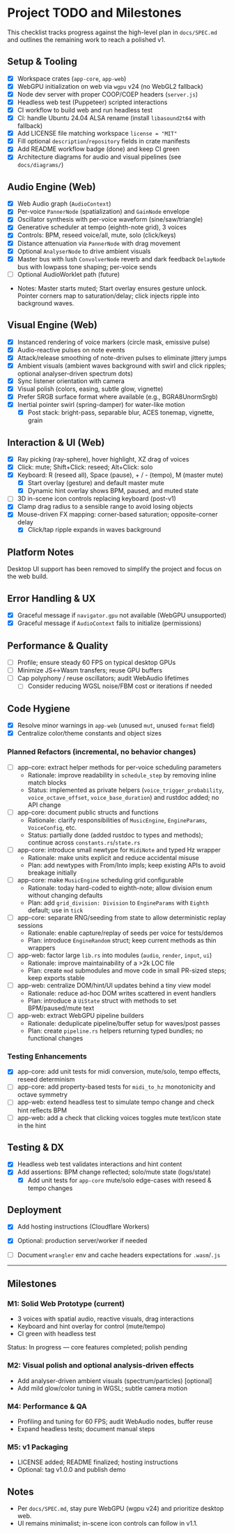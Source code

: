 # Project TODO and Milestones

This checklist tracks progress against the high-level plan in `docs/SPEC.md` and outlines the remaining work to reach a polished v1.

## Setup & Tooling

- [x] Workspace crates (`app-core`, `app-web`)
- [x] WebGPU initialization on web via `wgpu` v24 (no WebGL2 fallback)
- [x] Node dev server with proper COOP/COEP headers (`server.js`)
- [x] Headless web test (Puppeteer) scripted interactions
- [x] CI workflow to build web and run headless test
- [x] CI: handle Ubuntu 24.04 ALSA rename (install `libasound2t64` with fallback)
- [x] Add LICENSE file matching workspace `license = "MIT"`
- [x] Fill optional `description`/`repository` fields in crate manifests
- [x] Add README workflow badge (done) and keep CI green
- [x] Architecture diagrams for audio and visual pipelines (see `docs/diagrams/`)

## Audio Engine (Web)

- [x] Web Audio graph (`AudioContext`)
- [x] Per-voice `PannerNode` (spatialization) and `GainNode` envelope
- [x] Oscillator synthesis with per-voice waveform (sine/saw/triangle)
- [x] Generative scheduler at tempo (eighth-note grid), 3 voices
- [x] Controls: BPM, reseed voice/all, mute, solo (click/keys)
- [x] Distance attenuation via `PannerNode` with drag movement
- [x] Optional `AnalyserNode` to drive ambient visuals
- [x] Master bus with lush `ConvolverNode` reverb and dark feedback `DelayNode` bus with lowpass tone shaping; per-voice sends
- [ ] Optional AudioWorklet path (future)
- Notes: Master starts muted; Start overlay ensures gesture unlock. Pointer corners map to saturation/delay; click injects ripple into background waves.

## Visual Engine (Web)

- [x] Instanced rendering of voice markers (circle mask, emissive pulse)
- [x] Audio-reactive pulses on note events
- [x] Attack/release smoothing of note-driven pulses to eliminate jittery jumps
- [x] Ambient visuals (ambient waves background with swirl and click ripples; optional analyser-driven spectrum dots)
- [x] Sync listener orientation with camera
- [x] Visual polish (colors, easing, subtle glow, vignette)
- [x] Prefer SRGB surface format where available (e.g., BGRA8UnormSrgb)
- [x] Inertial pointer swirl (spring-damper) for water-like motion
  - [x] Post stack: bright-pass, separable blur, ACES tonemap, vignette, grain

## Interaction & UI (Web)

- [x] Ray picking (ray-sphere), hover highlight, XZ drag of voices
- [x] Click: mute; Shift+Click: reseed; Alt+Click: solo
- [x] Keyboard: R (reseed all), Space (pause), + / - (tempo), M (master mute)
  - [x] Start overlay (gesture) and default master mute
  - [x] Dynamic hint overlay shows BPM, paused, and muted state
- [ ] 3D in-scene icon controls replacing keyboard (post-v1)
- [x] Clamp drag radius to a sensible range to avoid losing objects
- [x] Mouse-driven FX mapping: corner-based saturation; opposite-corner delay
  - [x] Click/tap ripple expands in waves background

## Platform Notes

Desktop UI support has been removed to simplify the project and focus on the web build.

## Error Handling & UX

- [x] Graceful message if `navigator.gpu` not available (WebGPU unsupported)
- [x] Graceful message if `AudioContext` fails to initialize (permissions)

## Performance & Quality

- [ ] Profile; ensure steady 60 FPS on typical desktop GPUs
- [ ] Minimize JS↔Wasm transfers; reuse GPU buffers
- [ ] Cap polyphony / reuse oscillators; audit WebAudio lifetimes
  - [ ] Consider reducing WGSL noise/FBM cost or iterations if needed

## Code Hygiene

- [x] Resolve minor warnings in `app-web` (unused `mut`, unused `format` field)
- [x] Centralize color/theme constants and object sizes

### Planned Refactors (incremental, no behavior changes)

- [ ] app-core: extract helper methods for per-voice scheduling parameters
  - Rationale: improve readability in `schedule_step` by removing inline match blocks
  - Status: implemented as private helpers (`voice_trigger_probability`, `voice_octave_offset`, `voice_base_duration`) and rustdoc added; no API change
- [ ] app-core: document public structs and functions
  - Rationale: clarify responsibilities of `MusicEngine`, `EngineParams`, `VoiceConfig`, etc.
  - Status: partially done (added rustdoc to types and methods); continue across `constants.rs`/`state.rs`
- [ ] app-core: introduce small newtype for `MidiNote` and typed Hz wrapper
  - Rationale: make units explicit and reduce accidental misuse
  - Plan: add newtypes with From/Into impls; keep existing APIs to avoid breakage initially
- [ ] app-core: make `MusicEngine` scheduling grid configurable
  - Rationale: today hard-coded to eighth-note; allow division enum without changing defaults
  - Plan: add `grid_division: Division` to `EngineParams` with `Eighth` default; use in `tick`
- [ ] app-core: separate RNG/seeding from state to allow deterministic replay sessions
  - Rationale: enable capture/replay of seeds per voice for tests/demos
  - Plan: introduce `EngineRandom` struct; keep current methods as thin wrappers
- [ ] app-web: factor large `lib.rs` into modules (`audio`, `render`, `input`, `ui`)
  - Rationale: improve maintainability of a >2k LOC file
  - Plan: create `mod` submodules and move code in small PR-sized steps; keep exports stable
- [ ] app-web: centralize DOM/hint/UI updates behind a tiny view model
  - Rationale: reduce ad-hoc DOM writes scattered in event handlers
  - Plan: introduce a `UiState` struct with methods to set BPM/paused/mute text
- [ ] app-web: extract WebGPU pipeline builders
  - Rationale: deduplicate pipeline/buffer setup for waves/post passes
  - Plan: create `pipeline.rs` helpers returning typed bundles; no functional changes
  <!-- Former native refactor tasks removed -->

### Testing Enhancements

- [x] app-core: add unit tests for midi conversion, mute/solo, tempo effects, reseed determinism
- [ ] app-core: add property-based tests for `midi_to_hz` monotonicity and octave symmetry
- [ ] app-web: extend headless test to simulate tempo change and check hint reflects BPM
- [ ] app-web: add a check that clicking voices toggles mute text/icon state in the hint

## Testing & DX

- [x] Headless web test validates interactions and hint content
- [x] Add assertions: BPM change reflected; solo/mute state (logs/state)
  <!-- Former native smoke test removed -->
  - [x] Add unit tests for `app-core` mute/solo edge-cases with reseed & tempo changes

## Deployment

- [x] Add hosting instructions (Cloudflare Workers)

- [x] Optional: production server/worker if needed
- [ ] Document `wrangler` env and cache headers expectations for `.wasm`/`.js`

---

## Milestones

### M1: Solid Web Prototype (current)

- 3 voices with spatial audio, reactive visuals, drag interactions
- Keyboard and hint overlay for control (mute/tempo)
- CI green with headless test

Status: In progress — core features completed; polish pending

### M2: Visual polish and optional analysis-driven effects

- Add analyser-driven ambient visuals (spectrum/particles) [optional]
- Add mild glow/color tuning in WGSL; subtle camera motion

<!-- Removed previous native parity milestone -->

### M4: Performance & QA

- Profiling and tuning for 60 FPS; audit WebAudio nodes, buffer reuse
- Expand headless tests; document manual steps

### M5: v1 Packaging

- LICENSE added; README finalized; hosting instructions
- Optional: tag v1.0.0 and publish demo

## Notes

- Per `docs/SPEC.md`, stay pure WebGPU (wgpu v24) and prioritize desktop web.
- UI remains minimalist; in-scene icon controls can follow in v1.1.
